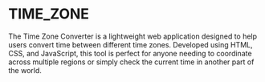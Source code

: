 # TIME_ZONE
The Time Zone Converter is a lightweight web application designed to help users convert time between different time zones. Developed using HTML, CSS, and JavaScript, this tool is perfect for anyone needing to coordinate across multiple regions or simply check the current time in another part of the world.
